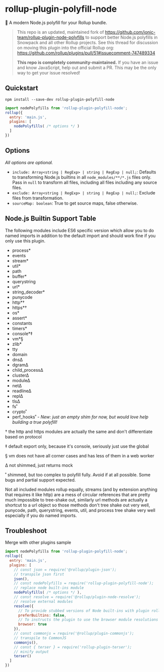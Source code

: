 rollup-plugin-polyfill-node
===

🔩 A modern Node.js polyfill for your Rollup bundle.

> This repo is an updated, maintained fork of https://github.com/ionic-team/rollup-plugin-node-polyfills to support better Node.js polyfills in Snowpack and all other Rollup projects. See this thread for discussion on moving this plugin into the official Rollup org: https://github.com/rollup/plugins/pull/51#issuecomment-747489334
> 
> **This repo is completely community-maintained.** If you have an issue and know JavaScript, help out and submit a PR. This may be the only way to get your issue resolved!


## Quickstart

```
npm install --save-dev rollup-plugin-polyfill-node
```

```js
import nodePolyfills from 'rollup-plugin-polyfill-node';
rollup({
  entry: 'main.js',
  plugins: [
    nodePolyfills( /* options */ )
  ]
})
```

## Options

*All options are optional.*

- `include: Array<string | RegExp> | string | RegExp | null;`: Defaults to transforming Node.js builtins in all `node_modules/**/*.js` files only. Pass in `null` to transform all files, including all files including any source files.
- `exclude: Array<string | RegExp> | string | RegExp | null;`: Exclude files from transformation. 
- `sourceMap: boolean`: True to get source maps, false otherwise.


## Node.js Builtin Support Table

The following modules include ES6 specific version which allow you to do named imports in addition to the default import and should work fine if you only use this plugin.

- process*
- events
- stream*
- util*
- path
- buffer*
- querystring
- url*
- string_decoder*
- punycode
- http*†
- https*†
- os*
- assert*
- constants
- timers*
- console*‡
- vm*§
- zlib*
- tty
- domain
- dns∆
- dgram∆
- child_process∆
- cluster∆
- module∆
- net∆
- readline∆
- repl∆
- tls∆
- fs˚
- crypto˚
- perf_hooks˚ - **New:* just an empty shim for now, but would love help building a true polyfill!*


† the http and https modules are actually the same and don't differentiate based on protocol

‡ default export only, because it's console, seriously just use the global

§ vm does not have all corner cases and has less of them in a web worker

∆ not shimmed, just returns mock

˚ shimmed, but too complex to polyfill fully. Avoid if at all possible. Some bugs and partial support expected. 

Not all included modules rollup equally, streams (and by extension anything that requires it like http) are a mess of circular references that are pretty much impossible to tree-shake out, similarly url methods are actually a shortcut to a url object so those methods don't tree shake out very well, punycode, path, querystring, events, util, and process tree shake very well especially if you do named imports.

## Troubleshoot

Merge with other plugins sample

```js
import nodePolyfills from 'rollup-plugin-polyfill-node';
rollup({
  entry: 'main.js',
  plugins: [
    // const json = require('@rollup/plugin-json');
    // transpile json first
    json(),
    // const nodePolyfills = require('rollup-plugin-polyfill-node');
    // replace node built-ins module
    nodePolyfills( /* options */ ),
    // const resolve = require('@rollup/plugin-node-resolve');
    // resolve external modules
    resolve({
      // To provide stubbed versions of Node built-ins with plugin rollup-plugin-polyfill-node
      preferBuiltins: false,
      // To instructs the plugin to use the browser module resolutions in package.json and adds 'browser' to exportConditions
      browser: true
    }),
    // const commonjs = require('@rollup/plugin-commonjs');
    // transpile to CommonJS
    commonjs(),
    // const { terser } = require('rollup-plugin-terser');
    // minify output
    terser()
  ]
})
```
